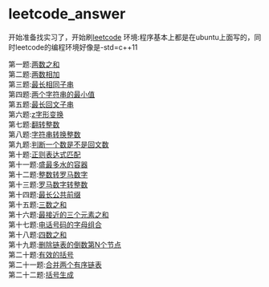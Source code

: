 # leetcode_answer
开始准备找实习了，开始刷[leetcode](https://leetcode-cn.com/problemset/all/)
环境:程序基本上都是在ubuntu上面写的，同时leetcode的编程环境好像是-std=c++11

第一题:[两数之和](question1_两数之和.cpp)  
第二题:[两数相加](question2_计算两数之和.cpp)  
第三题:[最长相同子串](question3_最长相同子串.cpp)  
第四题:[两个字符串的最小值](question4_两个字符串的最小值.cpp)  
第五题:[最长回文子串]()  
第六题:[z字形变换](question6_z字形变换.cpp)  
第七题:[翻转整数](question7_翻转整数.cpp)  
第八题:[字符串转换整数](question8_字符串转换整数.cpp)  
第九题:[判断一个数是不是回文数](question9_判断一个数是不是回文数.cpp)  
第十题:[正则表达式匹配](question10_正则表达式匹配.cpp)  
第十一题:[盛最多水的容器](question11_盛最多水的容器.cpp)  
第十二题:[整数转罗马数字](question12_整数转罗马数字.cpp)  
第十三题:[罗马数字转整数](question13_罗马数字转整数.cpp)  
第十四题:[最长公共前缀](question14_最长公共前缀.cpp)  
第十五题:[三数之和](question15_三数之和.cpp)  
第十六题:[最接近的三个元素之和](question16_最接近的三个元素之和.cpp)  
第十七题:[电话号码的字母组合](question17_电话号码的字母组合.cpp)  
第十八题:[四数之和](question18_四数之和.cpp)  
第十九题:[删除链表的倒数第N个节点](question19_删除链表的倒数第Ｎ个节点.cpp)  
第二十题:[有效的括号](question20_有效的括号.cpp)  
第二十一题:[合并两个有序链表](question21_合并两个有序链表.cpp)  
第二十二题:[括号生成](question22_括号生成.cpp)